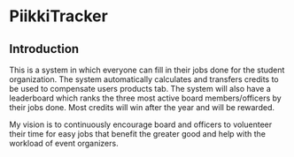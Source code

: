 # PiikkiTracker

## Introduction
This is a system in which everyone can fill in their jobs done for the student organization. The system automatically calculates and transfers credits to be used to compensate users products tab. The system will also have a leaderboard which ranks the three most active board members/officers by their jobs done. Most credits will win after the year and will be rewarded. 

My vision is to continuously encourage board and officers to voluenteer their time for easy jobs that benefit the greater good and help with the workload of event organizers.
